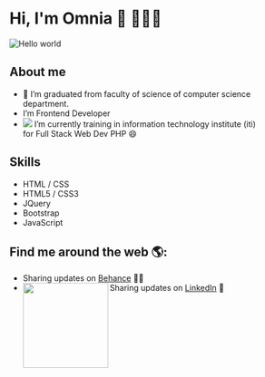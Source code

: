 # Hi, I'm Omnia 👋 👩🏾‍💻

<img src="https://raw.githubusercontent.com/sagar-viradiya/sagar-viradiya/master/resources/banner.png" alt="Hello world">

## About me
- 🔭 I’m graduated from faculty of science of computer science department.
- I’m Frontend Developer 
- <img src="https://img.icons8.com/color/2x/female-working-with-a-laptop.png"> I’m currently training in information technology institute (iti) <br>
      for Full Stack Web Dev PHP 😄

## Skills
   * HTML / CSS
   * HTML5 / CSS3
   * JQuery
   * Bootstrap
   * JavaScript
   
  ## Find me around the web 🌎: <!--<a href="https://github.com/OmniaAhmed208"><img align="left" width="150" height="150" src="https://github.com/M0nica/M0nica/raw/main/octomonica/m0nica-octocat-rotating.gif?raw=true"></a>-->
   - Sharing updates on <a href="https://www.behance.net/omniaahmed48">Behance</a> 👨‍💻
   - Sharing updates on <a href="https://www.linkedin.com/in/monicampowell/">LinkedIn</a> 💼
<a href="https://github.com/OmniaAhmed208"><img align="left" width="150" height="150" src="https://github.com/M0nica/M0nica/raw/main/octomonica/m0nica-octocat-rotating.gif?raw=true"></a>

<!--
### Hi there 👋
**OmniaAhmed208/OmniaAhmed208** is a ✨ _special_ ✨ repository because its `README.md` (this file) appears on your GitHub profile.

Here are some ideas to get you started:

- 🔭 I’m currently working on ...
- 🌱 I’m currently learning ...
- 👯 I’m looking to collaborate on ...
- 🤔 I’m looking for help with ...
- 💬 Ask me about ...
- 📫 How to reach me: ...
- 😄 Pronouns: ...
- ⚡ Fun fact: ...
-->
